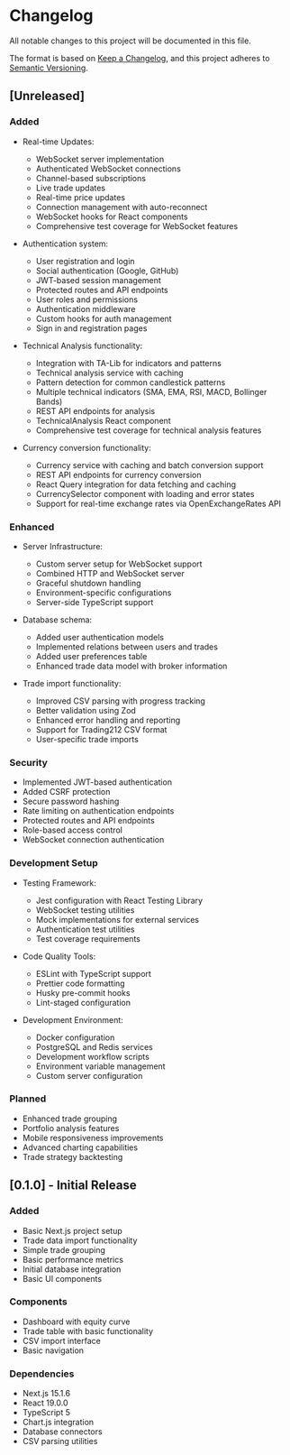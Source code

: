 # Changelog

All notable changes to this project will be documented in this file.

The format is based on [Keep a Changelog](https://keepachangelog.com/en/1.0.0/),
and this project adheres to [Semantic Versioning](https://semver.org/spec/v2.0.0.html).

## [Unreleased]

### Added
- Real-time Updates:
  - WebSocket server implementation
  - Authenticated WebSocket connections
  - Channel-based subscriptions
  - Live trade updates
  - Real-time price updates
  - Connection management with auto-reconnect
  - WebSocket hooks for React components
  - Comprehensive test coverage for WebSocket features

- Authentication system:
  - User registration and login
  - Social authentication (Google, GitHub)
  - JWT-based session management
  - Protected routes and API endpoints
  - User roles and permissions
  - Authentication middleware
  - Custom hooks for auth management
  - Sign in and registration pages

- Technical Analysis functionality:
  - Integration with TA-Lib for indicators and patterns
  - Technical analysis service with caching
  - Pattern detection for common candlestick patterns
  - Multiple technical indicators (SMA, EMA, RSI, MACD, Bollinger Bands)
  - REST API endpoints for analysis
  - TechnicalAnalysis React component
  - Comprehensive test coverage for technical analysis features

- Currency conversion functionality:
  - Currency service with caching and batch conversion support
  - REST API endpoints for currency conversion
  - React Query integration for data fetching and caching
  - CurrencySelector component with loading and error states
  - Support for real-time exchange rates via OpenExchangeRates API

### Enhanced
- Server Infrastructure:
  - Custom server setup for WebSocket support
  - Combined HTTP and WebSocket server
  - Graceful shutdown handling
  - Environment-specific configurations
  - Server-side TypeScript support

- Database schema:
  - Added user authentication models
  - Implemented relations between users and trades
  - Added user preferences table
  - Enhanced trade data model with broker information

- Trade import functionality:
  - Improved CSV parsing with progress tracking
  - Better validation using Zod
  - Enhanced error handling and reporting
  - Support for Trading212 CSV format
  - User-specific trade imports

### Security
- Implemented JWT-based authentication
- Added CSRF protection
- Secure password hashing
- Rate limiting on authentication endpoints
- Protected routes and API endpoints
- Role-based access control
- WebSocket connection authentication

### Development Setup
- Testing Framework:
  - Jest configuration with React Testing Library
  - WebSocket testing utilities
  - Mock implementations for external services
  - Authentication test utilities
  - Test coverage requirements

- Code Quality Tools:
  - ESLint with TypeScript support
  - Prettier code formatting
  - Husky pre-commit hooks
  - Lint-staged configuration

- Development Environment:
  - Docker configuration
  - PostgreSQL and Redis services
  - Development workflow scripts
  - Environment variable management
  - Custom server configuration

### Planned
- Enhanced trade grouping
- Portfolio analysis features
- Mobile responsiveness improvements
- Advanced charting capabilities
- Trade strategy backtesting

## [0.1.0] - Initial Release

### Added
- Basic Next.js project setup
- Trade data import functionality
- Simple trade grouping
- Basic performance metrics
- Initial database integration
- Basic UI components

### Components
- Dashboard with equity curve
- Trade table with basic functionality
- CSV import interface
- Basic navigation

### Dependencies
- Next.js 15.1.6
- React 19.0.0
- TypeScript 5
- Chart.js integration
- Database connectors
- CSV parsing utilities